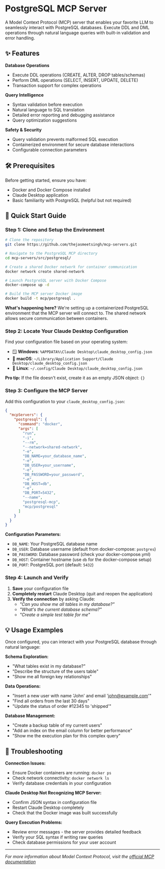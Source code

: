 # PostgreSQL MCP Server

A Model Context Protocol (MCP) server that enables your favorite LLM to seamlessly interact with PostgreSQL databases. Execute DDL and DML operations through natural language queries with built-in validation and error handling.

## ✨ Features

**Database Operations**

- Execute DDL operations (CREATE, ALTER, DROP tables/schemas)
- Perform DML operations (SELECT, INSERT, UPDATE, DELETE)
- Transaction support for complex operations

**Query Intelligence**

- Syntax validation before execution
- Natural language to SQL translation
- Detailed error reporting and debugging assistance
- Query optimization suggestions

**Safety & Security**

- Query validation prevents malformed SQL execution
- Containerized environment for secure database interactions
- Configurable connection parameters

## 🛠️ Prerequisites

Before getting started, ensure you have:

- Docker and Docker Compose installed
- Claude Desktop application
- Basic familiarity with PostgreSQL (helpful but not required)

## 🚀 Quick Start Guide

### Step 1: Clone and Setup the Environment

```bash
# Clone the repository
git clone https://github.com/thejasmeetsingh/mcp-servers.git

# Navigate to the PostgreSQL MCP directory
cd mcp-servers/src/postgresql/

# Create a shared Docker network for container communication
docker network create shared-network

# Launch PostgreSQL server with Docker Compose
docker-compose up -d

# Build the MCP server Docker image
docker build -t mcp/postgresql .
```

**What's happening here?** We're setting up a containerized PostgreSQL environment that the MCP server will connect to. The shared network allows secure communication between containers.

### Step 2: Locate Your Claude Desktop Configuration

Find your configuration file based on your operating system:

- 🪟 **Windows**: `%APPDATA%\Claude Desktop\claude_desktop_config.json`
- 🍎 **macOS**: `~/Library/Application Support/Claude Desktop/claude_desktop_config.json`
- 🐧 **Linux**: `~/.config/Claude Desktop/claude_desktop_config.json`

**Pro tip:** If the file doesn't exist, create it as an empty JSON object: `{}`

### Step 3: Configure the MCP Server

Add this configuration to your `claude_desktop_config.json`:

```json
{
  "mcpServers": {
    "postgresql": {
      "command": "docker",
      "args": [
        "run",
        "-i",
        "--rm",
        "--network=shared-network",
        "-e",
        "DB_NAME=your_database_name",
        "-e",
        "DB_USER=your_username",
        "-e",
        "DB_PASSWORD=your_password",
        "-e",
        "DB_HOST=db",
        "-e",
        "DB_PORT=5432",
        "--name",
        "postgresql-mcp",
        "mcp/postgresql"
      ]
    }
  }
}
```

**Configuration Parameters:**

- `DB_NAME`: Your PostgreSQL database name
- `DB_USER`: Database username (default from docker-compose: `postgres`)
- `DB_PASSWORD`: Database password (check your docker-compose.yml)
- `DB_HOST`: Container hostname (use `db` for the docker-compose setup)
- `DB_PORT`: PostgreSQL port (default: `5432`)

### Step 4: Launch and Verify

1. **Save** your configuration file
2. **Completely restart** Claude Desktop (quit and reopen the application)
3. **Verify the connection** by asking Claude:
   - _"Can you show me all tables in my database?"_
   - _"What's the current database schema?"_
   - _"Create a simple test table for me"_

## 💡 Usage Examples

Once configured, you can interact with your PostgreSQL database through natural language:

**Schema Exploration:**

- "What tables exist in my database?"
- "Describe the structure of the users table"
- "Show me all foreign key relationships"

**Data Operations:**

- "Insert a new user with name 'John' and email 'john@example.com'"
- "Find all orders from the last 30 days"
- "Update the status of order #12345 to 'shipped'"

**Database Management:**

- "Create a backup table of my current users"
- "Add an index on the email column for better performance"
- "Show me the execution plan for this complex query"

## 🔧 Troubleshooting

**Connection Issues:**

- Ensure Docker containers are running: `docker ps`
- Check network connectivity: `docker network ls`
- Verify database credentials in your configuration

**Claude Desktop Not Recognizing MCP Server:**

- Confirm JSON syntax in configuration file
- Restart Claude Desktop completely
- Check that the Docker image was built successfully

**Query Execution Problems:**

- Review error messages - the server provides detailed feedback
- Verify your SQL syntax if writing raw queries
- Check database permissions for your user account

---

_For more information about Model Context Protocol, visit the [official MCP documentation](https://modelcontextprotocol.io/introduction)_
